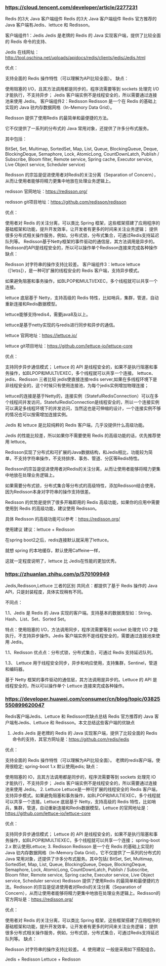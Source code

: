 ### https://cloud.tencent.com/developer/article/2277231
Redis 的3大 Java 客户端组件
Redis 的3大 Java 客户端组件
Redis 官方推荐的 Java 客户端有Jedis、lettuce 和 Redisson。

客户端组件1：Jedis
Jedis 是老牌的 Redis 的 Java 实现客户端，提供了比较全面的 Redis 命令的支持、

Jedis 在线网址：http://tool.oschina.net/uploads/apidocs/redis/clients/jedis/Jedis.html

优点：

支持全面的 Redis 操作特性（可以理解为API比较全面）。
缺点：

使用阻塞的 I/O，且其方法调用都是同步的，程序流需要等到 sockets 处理完 I/O 才能执行，不支持异步；
Jedis 客户端实例不是线程安全的，所以需要通过连接池来使用 Jedis。
客户端组件2：Redisson
Redisson 是一个在 Redis 的基础上实现的 Java 驻内存数据网格（In-Memory Data Grid）。

Redisson 提供了使用Redis 的最简单和最便捷的方法。

它不仅提供了一系列的分布式的 Java 常用对象，还提供了许多分布式服务。

其中包括：

BitSet, Set, Multimap, SortedSet, Map, List, Queue, BlockingQueue, Deque, BlockingDeque, Semaphore, Lock, AtomicLong, CountDownLatch, Publish / Subscribe, Bloom filter, Remote service, Spring cache, Executor service, Live Object service, Scheduler service)

Redisson 的宗旨是促进使用者对Redis的关注分离（Separation of Concern），从而让使用者能够将精力更集中地放在处理业务逻辑上。

redisson 官网地址：https://redisson.org/

redisson git项目地址：https://github.com/redisson/redisson

优点：

使用者对 Redis 的关注分离，可以类比 Spring 框架，这些框架搭建了应用程序的基础框架和功能，提升开发效率，让开发者有更多的时间来关注业务逻辑；
提供很多分布式相关操作服务，例如，分布式锁，分布式集合，可通过Redis支持延迟队列等。
Redisson基于Netty框架的事件驱动的通信层，其方法调用是异步的。
Redisson的API是线程安全的，所以可以操作单个Redisson连接来完成各种操作
缺点：

Redisson 对字符串的操作支持比较差。
客户端组件3：lettuce
lettuce （[ˈletɪs]），是一种可扩展的线程安全的 Redis 客户端，支持异步模式。

如果避免阻塞和事务操作，如BLPOP和MULTI/EXEC，多个线程就可以共享一个连接。

lettuce 底层基于 Netty，支持高级的 Redis 特性，比如哨兵，集群，管道，自动重新连接和Redis数据模型。

lettuce能够支持redis4，需要java8及以上。

lettuce是基于netty实现的与redis进行同步和异步的通信。

lettuce 官网地址：https://lettuce.io/

lettuce git项目地址：https://github.com/lettuce-io/lettuce-core

优点：

支持同步异步通信模式；
Lettuce 的 API 是线程安全的，如果不是执行阻塞和事务操作，如BLPOP和MULTI/EXEC，多个线程就可以共享一个连接。
lettuce、jedis、Redisson 三者比较
jedis使直接连接redis server,如果在多线程环境下是非线程安全的，这个时候只有使用连接池，为每个jedis实例增加物理连接；

lettuce的连接是基于Netty的，连接实例（StatefulRedisConnection）可以在多个线程间并发访问，StatefulRedisConnection是线程安全的，所以一个连接实例可以满足多线程环境下的并发访问，当然这也是可伸缩的设计，一个连接实例不够的情况也可以按需增加连接实例。

Jedis 和 lettuce 是比较纯粹的 Redis 客户端，几乎没提供什么高级功能。

Jedis 的性能比较差，所以如果你不需要使用 Redis 的高级功能的话，优先推荐使用 lettuce。

Redisson实现了分布式和可扩展的Java数据结构，和Jedis相比，功能较为简单，不支持字符串操作，不支持排序、事务、管道、分区等Redis特性。

Redisson的宗旨是促进使用者对Redis的关注分离，从而让使用者能够将精力更集中地放在处理业务逻辑上。

如果需要分布式锁，分布式集合等分布式的高级特性，添加Redisson结合使用，因为Redisson本身对字符串的操作支持很差。

Redisson 的优势是提供了很多开箱即用的 Redis 高级功能，如果你的应用中需要使用到 Redis 的高级功能，建议使用 Redisson。

具体 Redisson 的高级功能可以参考：https://redisson.org/

使用建议
建议：lettuce + Redisson

在spring boot2之后，redis连接默认就采用了lettuce。

就想 spring  的本地缓存，默认使用Caffeine一样，

这就一定程度说明了，lettuce 比 Jedis在性能的更加优秀。


### https://zhuanlan.zhihu.com/p/570109949
Jedis,Redisson,Lettuce 三者的区别
共同点：都提供了基于 Redis 操作的 Java API，只是封装程度，具体实现稍有不同。

不同点：

1.1、Jedis
是 Redis 的 Java 实现的客户端。支持基本的数据类型如：String、Hash、List、Set、Sorted Set。

特点：使用阻塞的 I/O，方法调用同步，程序流需要等到 socket 处理完 I/O 才能执行，不支持异步操作。Jedis 客户端实例不是线程安全的，需要通过连接池来使用 Jedis。

1.1、Redisson
优点点：分布式锁，分布式集合，可通过 Redis 支持延迟队列。

1.3、 Lettuce
用于线程安全同步，异步和响应使用，支持集群，Sentinel，管道和编码器。

基于 Netty 框架的事件驱动的通信层，其方法调用是异步的。Lettuce 的 API 是线程安全的，所以可以操作单个 Lettuce 连接来完成各种操作。


### https://developer.huawei.com/consumer/cn/blog/topic/03825550899620047
Redis客户端Jedis、Lettuce 和 Redisson优缺点总结
Redis 官方推荐的 Java 客户端有Jedis、Lettuce 和 Redisson。本文总结这些客户端的优缺点

1. Jedis
Jedis 是老牌的 Redis 的 Java 实现客户端，提供了比较全面的 Redis 命令的支持，其官方网址是：https://github.com/redis/jedis

优点：

支持全面的 Redis 操作特性（可以理解为API比较全面）。
老牌的redis客户端，使用很稳定; spring-boot 1.x 默认使用jedis;
缺点：

使用阻塞的 IO，且其方法调用都是同步的，程序流需要等到 sockets 处理完 IO 才能执行，不支持异步；
Jedis 客户端实例不是线程安全的，所以需要通过连接池来使用 Jedis。
2. Lettuce
Lettuce是一种可扩展的线程安全的 Redis 客户端，支持异步模式。如果避免阻塞和事务操作，如BLPOP和MULTIEXEC，多个线程就可以共享一个连接。Lettuce 底层基于 Netty，支持高级的 Redis 特性，比如哨兵，集群，管道，自动重新连接和Redis数据模型。Lettuce 的官网地址是：https://github.com/lettuce-io/lettuce-core

优点：

支持同步异步通信模式；
Lettuce 的 API 是线程安全的，如果不是执行阻塞和事务操作，如BLPOP和MULTIEXEC，多个线程就可以共享一个连接；
spring-boot 2.x 默认使用Lettuce;
3. Redisson
Redisson 是一个在 Redis 的基础上实现的 Java 驻内存数据网格（In-Memory Data Grid）。它不仅提供了一系列的分布式的 Java 常用对象，还提供了许多分布式服务。其中包括( BitSet, Set, Multimap, SortedSet, Map, List, Queue, BlockingQueue, Deque, BlockingDeque, Semaphore, Lock, AtomicLong, CountDownLatch, Publish / Subscribe, Bloom filter, Remote service, Spring cache, Executor service, Live Object service, Scheduler service) Redisson 提供了使用Redis 的最简单和最便捷的方法。Redisson 的宗旨是促进使用者对Redis的关注分离（Separation of Concern），从而让使用者能够将精力更集中地放在处理业务逻辑上。Redisson的官方网址是：https://redisson.org/

优点：

使用者对 Redis 的关注分离，可以类比 Spring 框架，这些框架搭建了应用程序的基础框架和功能，提升开发效率，让开发者有更多的时间来关注业务逻辑；
提供很多分布式相关操作服务，例如，分布式锁，分布式集合，可通过Redis支持延迟队列等。
缺点：

Redisson 对字符串的操作支持比较差。
4. 使用建议
一般是采用如下搭配组合。

Jedis + Redisson
Lettuce + Redisson